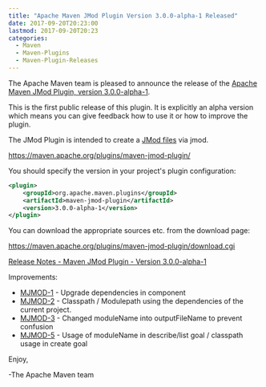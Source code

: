 ```yaml
---
title: "Apache Maven JMod Plugin Version 3.0.0-alpha-1 Released"
date: 2017-09-20T20:23:00
lastmod: 2017-09-20T20:23
categories:
  - Maven
  - Maven-Plugins
  - Maven-Plugin-Releases
---
```

The Apache Maven team is pleased to announce the release of the 
[Apache Maven JMod Plugin, version 3.0.0-alpha-1](https://maven.apache.org/plugins/maven-jmod-plugin/).

This is the first public release of this plugin. It is explicitly an alpha version which 
means you can give feedback how to use it or how to improve the plugin.

The JMod Plugin is intended to create a [JMod files](https://openjdk.java.net/jeps/261) via jmod.

https://maven.apache.org/plugins/maven-jmod-plugin/

You should specify the version in your project's plugin configuration:

```xml
<plugin>
    <groupId>org.apache.maven.plugins</groupId>
    <artifactId>maven-jmod-plugin</artifactId>
    <version>3.0.0-alpha-1</version>
</plugin>
``` 

You can download the appropriate sources etc. from the download page:

https://maven.apache.org/plugins/maven-jmod-plugin/download.cgi


<!-- more -->

[Release Notes - Maven JMod Plugin - Version 3.0.0-alpha-1](https://issues.apache.org/jira/secure/ReleaseNote.jspa?projectId=12321433&version=12341363)


Improvements:

 * [MJMOD-1](https://issues.apache.org/jira/browse/MJMOD-1) - Upgrade dependencies in component
 * [MJMOD-2](https://issues.apache.org/jira/browse/MJMOD-2) - Classpath / Modulepath using the dependencies of the current project.
 * [MJMOD-3](https://issues.apache.org/jira/browse/MJMOD-3) - Changed moduleName into outputFileName to prevent confusion
 * [MJMOD-5](https://issues.apache.org/jira/browse/MJMOD-5) - Usage of moduleName in describe/list goal / classpath usage in create goal

Enjoy,

-The Apache Maven team

